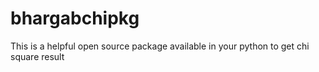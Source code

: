 # bhargabchipkg
This is a helpful open source package available in your python to get chi square result

